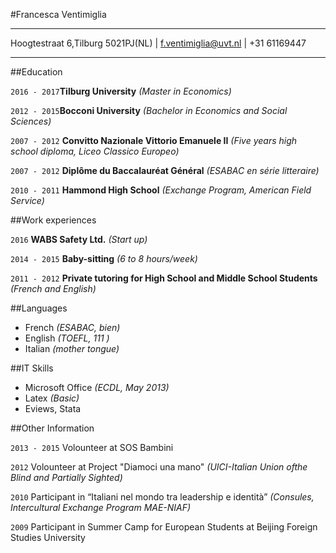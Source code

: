 #Francesca Ventimiglia
*************************************************

 Hoogtestraat 6,Tilburg 5021PJ(NL) | f.ventimiglia@uvt.nl | +31 61169447
 
*************************************************  

##Education

`2016 - 2017`__Tilburg University__ _(Master in Economics)_

`2012 - 2015`__Bocconi University__ _(Bachelor in Economics and Social Sciences)_

`2007 - 2012` __Convitto Nazionale Vittorio Emanuele II__ _(Five years high school diploma, Liceo Classico Europeo)_

`2007 - 2012` __Diplôme du Baccalauréat Général__ _(ESABAC en série litteraire)_

`2010 - 2011` __Hammond High School__ _(Exchange Program, American Field Service)_

##Work experiences

`2016`         __WABS Safety Ltd.__ _(Start up)_

`2014 - 2015`  __Baby-sitting__ _(6 to 8 hours/week)_

`2011 - 2012`  __Private tutoring for High School and Middle School Students__ _(French and English)_

##Languages

* French _(ESABAC, bien)_
* English _(TOEFL, 111 )_
* Italian _(mother tongue)_

##IT Skills

* Microsoft Office _(ECDL, May 2013)_
* Latex _(Basic)_
* Eviews, Stata

##Other Information

`2013 - 2015` Volounteer at SOS Bambini

`2012`  Volounteer at Project "Diamoci una mano" _(UICI-Italian Union ofthe Blind and Partially Sighted)_

`2010`  Participant in “Italiani nel mondo tra leadership e identità” _(Consules, Intercultural Exchange Program MAE-NIAF)_

`2009` Participant in Summer Camp for European Students at Beijing Foreign Studies University

